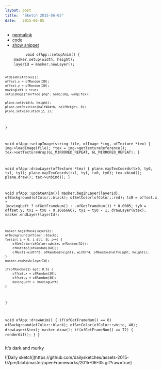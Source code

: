 ```yaml
---
layout: post
title:  "Sketch 2015-06-05"
date:   2015-06-05
---
```

<div class="code">
    <ul>
		<li><a href="{% post_url 2015-06-05-sketch %}">permalink</a></li>
		<li><a href="https://github.com/dailysketches/sketches-2015-07pre/tree/master/2015-06-05">code</a></li>
		<li><a href="#" class="snippet-button">show snippet</a></li>
	</ul>
    <pre class="snippet">
        <code class="cpp">void ofApp::setupAnim() {
    masker.setup(width, height);
    layerId = masker.newLayer();
    
    ofDisableArbTex();
    offset.x = ofRandom(30);
    offset.y = ofRandom(30);
    movingLeft = true;
    setupImage("surface.png", &amp;img, &amp;tex);

    plane.set(width, height);
    plane.setPosition(halfWidth, halfHeight, 0);
    plane.setResolution(2, 2);
}

void ofApp::setupImage(string file, ofImage *img, ofTexture *tex) {
    img-&gt;loadImage(file);
    *tex = img-&gt;getTextureReference();
    tex-&gt;setTextureWrap(GL_MIRRORED_REPEAT, GL_MIRRORED_REPEAT);
}

void ofApp::drawLayer(ofTexture *tex) {
    plane.mapTexCoords(tx0, ty0, tx1, ty1);
    plane.mapTexCoords(tx1, ty1, tx0, ty0);
    tex-&gt;bind();
    plane.draw();
    tex-&gt;unbind();
}

void ofApp::updateAnim(){
    masker.beginLayer(layerId);
    ofBackground(ofColor::black);
    ofSetColor(ofColor::red);
    tx0 = offset.x + (movingLeft ? ofGetFrameNum() : -ofGetFrameNum()) * 0.0005;
    ty0 = offset.y;
    tx1 = tx0 - 0.16666667;
    ty1 = ty0 - 1;
    drawLayer(&amp;tex);
    masker.endLayer(layerId);
    
    masker.beginMask(layerId);
    ofBackground(ofColor::black);
    for(int i = 0; i &lt; 8; i++) {
        ofSetColor(ofColor::white, ofRandom(32));
        ofRotateZ(ofRandom(360));
        ofRect(-width*2, ofRandom(height), width*4, ofRandom(halfHeight, height));
    }
    masker.endMask(layerId);

    if(ofRandom(1) &gt; 0.5) {
        offset.x = ofRandom(30);
        offset.y = ofRandom(30);
        movingLeft = !movingLeft;
    }
}

void ofApp::drawAnim() {
    if(ofGetFrameNum() == 0) ofBackground(ofColor::black);
    ofSetColor(ofColor::white, 40);
    drawLayer(&amp;tex);
    masker.draw();
    if(ofGetFrameNum() == 72) {
        renderGif();
    }
}</code>
    </pre>
</div>
<p class="description">It's dark and murky</p>
![Daily sketch](https://github.com/dailysketches/assets-2015-07pre/blob/master/openFrameworks/2015-06-05.gif?raw=true)

